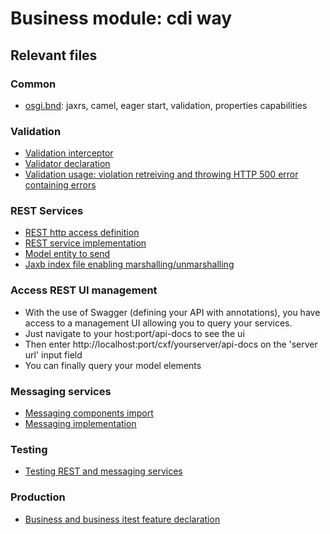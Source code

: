 # Business module: cdi way

## Relevant files
### Common
* [osgi.bnd](https://github.com/OsgiliathEnterprise/net.osgiliath.parent/blob/master/net.osgiliath.samples/net.osgiliath.hello/net.osgiliath.hello.business/net.osgiliath.hello.business.impl.cdi/osgi.bnd): jaxrs, camel, eager start, validation, properties capabilities

### Validation
* [Validation interceptor](https://github.com/OsgiliathEnterprise/net.osgiliath.parent/blob/master/net.osgiliath.samples/net.osgiliath.hello/net.osgiliath.hello.business/net.osgiliath.hello.business.impl.cdi/src/main/resources/META-INF/beans.xml)
* [Validator declaration](https://github.com/OsgiliathEnterprise/net.osgiliath.parent/blob/master/net.osgiliath.samples/net.osgiliath.hello/net.osgiliath.hello.business/net.osgiliath.hello.business.impl.cdi/src/main/java/conf/CDIValidator.java)
* [Validation usage: violation retreiving and throwing HTTP 500 error containing errors](https://github.com/OsgiliathEnterprise/net.osgiliath.parent/blob/master/net.osgiliath.samples/net.osgiliath.hello/net.osgiliath.hello.business/net.osgiliath.hello.business.impl.cdi/src/main/java/net/osgiliath/hello/business/impl/services/impl/HelloServiceJaxRS.java)

### REST Services
* [REST http access definition](https://github.com/OsgiliathEnterprise/net.osgiliath.parent/blob/master/net.osgiliath.samples/net.osgiliath.hello/net.osgiliath.hello.business/net.osgiliath.hello.business.impl.cdi/src/main/java/net/osgiliath/hello/business/impl/HelloServiceJaxRS.java)
* [REST service implementation](https://github.com/OsgiliathEnterprise/net.osgiliath.parent/blob/master/net.osgiliath.samples/net.osgiliath.hello/net.osgiliath.hello.business/net.osgiliath.hello.business.impl.cdi/src/main/java/net/osgiliath/hello/business/impl/services/impl/HelloServiceJaxRS.java)
* [Model entity to send](https://github.com/OsgiliathEnterprise/net.osgiliath.parent/blob/master/net.osgiliath.samples/net.osgiliath.hello/net.osgiliath.hello.business/net.osgiliath.hello.business.spi/src/main/java/net/osgiliath/hello/business/model/Hellos.java)
* [Jaxb index file enabling marshalling/unmarshalling](https://github.com/OsgiliathEnterprise/net.osgiliath.parent/blob/master/net.osgiliath.samples/net.osgiliath.hello/net.osgiliath.hello.business/net.osgiliath.hello.business.spi/src/main/java/net/osgiliath/hello/business/model/jaxb.index)

### Access REST UI management
* With the use of Swagger (defining your API with annotations), you have access to a management UI allowing you to query your services.
* Just navigate to your host:port/api-docs to see the ui
* Then enter http://localhost:port/cxf/yourserver/api-docs on the 'server url' input field
* You can finally query your model elements 

### Messaging services
* [Messaging components import](https://github.com/OsgiliathEnterprise/net.osgiliath.parent/blob/master/net.osgiliath.samples/net.osgiliath.hello/net.osgiliath.hello.business/net.osgiliath.hello.business.impl.cdi/src/main/java/conf/Components.java)
* [Messaging implementation](https://github.com/OsgiliathEnterprise/net.osgiliath.parent/blob/master/net.osgiliath.samples/net.osgiliath.hello/net.osgiliath.hello.business/net.osgiliath.hello.business.impl.cdi/src/main/java/net/osgiliath/hello/business/impl/services/impl/HelloServiceJMS.java)

### Testing
* [Testing REST and messaging services](https://github.com/OsgiliathEnterprise/net.osgiliath.parent/blob/master/net.osgiliath.samples/net.osgiliath.hello/net.osgiliath.hello.business/net.osgiliath.hello.business.impl.cdi/src/it/java/net/osgiliath/hello/business/impl/services/impl/itests/ITHelloServiceJaxRS.java)

### Production
* [Business and business itest feature declaration](https://github.com/OsgiliathEnterprise/net.osgiliath.parent/blob/master/net.osgiliath.samples/net.osgiliath.hello/net.osgiliath.hello.features/src/main/resources/net.osgiliath.hello.features.xml)
